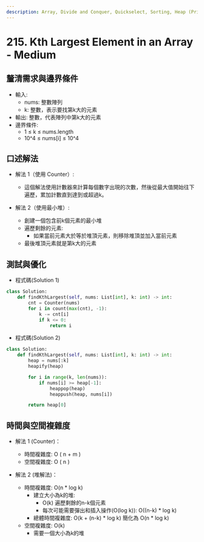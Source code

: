 ```yaml
---
description: Array, Divide and Conquer, Quickselect, Sorting, Heap (Priority Queue)
---
```


# 215. Kth Largest Element in an Array - Medium

## 釐清需求與邊界條件

* 輸入:&#x20;
  * nums: 整數陣列&#x20;
  * k: 整數，表示要找第k大的元素
* 輸出: 整數，代表陣列中第k大的元素
* 邊界條件:&#x20;
  * 1 ≤ k ≤ nums.length
  * 10^4 ≤ nums\[i] ≤ 10^4

## 口述解法

* 解法 1（使用 Counter）:&#x20;
  *   這個解法使用計數器來計算每個數字出現的次數，然後從最大值開始往下遍歷，累加計數直到達到或超過k。


* 解法 2（使用最小堆）:&#x20;
  * 創建一個包含前k個元素的最小堆&#x20;
  * 遍歷剩餘的元素:&#x20;
    * 如果當前元素大於等於堆頂元素，則移除堆頂並加入當前元素
  * 最後堆頂元素就是第k大的元素

## 測試與優化

* 程式碼(Solution 1)

```python
class Solution:
    def findKthLargest(self, nums: List[int], k: int) -> int:
        cnt = Counter(nums)
        for i in count(max(cnt), -1):
            k -= cnt[i]
            if k <= 0:
                return i
```

* 程式碼(Solution 2)

```python
class Solution:
    def findKthLargest(self, nums: List[int], k: int) -> int:
        heap = nums[:k]
        heapify(heap)

        for i in range(k, len(nums)):
            if nums[i] >= heap[-1]:
                heappop(heap)
                heappush(heap, nums[i])

        return heap[0]
```

## 時間與空間複雜度

* 解法 1 (Counter)：&#x20;
  * 時間複雜度: O ( n + m )
  * 空間複雜度: O ( n )&#x20;



* 解法 2 (堆解法)：&#x20;
  * 時間複雜度: O(n \* log k)&#x20;
    * 建立大小為k的堆:&#x20;
      * O(k) 遍歷剩餘的n-k個元素
      * 每次可能需要彈出和插入操作(O(log k)): O((n-k) \* log k)&#x20;
    * 總體時間複雜度: O(k + (n-k) \* log k) 簡化為 O(n \* log k)&#x20;
  * 空間複雜度: O(k)
    * 需要一個大小為k的堆
